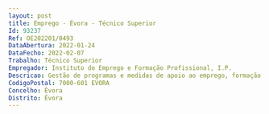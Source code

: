 ```yaml
--- 
layout: post
title: Emprego - Évora - Técnico Superior
Id: 93237
Ref: OE202201/0493
DataAbertura: 2022-01-24
DataFecho: 2022-02-07
Trabalho: Técnico Superior
Empregador: Instituto do Emprego e Formação Profissional, I.P.
Descricao: Gestão de programas e medidas de apoio ao emprego, formação profissional ereabilitação profissional Acompanhamento de entidades empregadora e de medidas de emprego eformação profissional Analise de pagamentos, encerramentos, reembolsos de programas e medidas deemprego e formação profissional
CodigoPostal: 7000-601 EVORA
Concelho: Évora
Distrito: Évora
--- 
```

